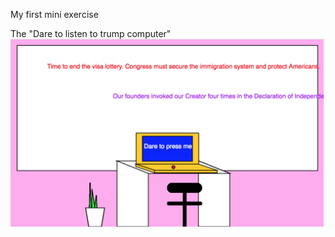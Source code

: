 My first mini exercise

The "Dare to listen to trump computer" 
![alt text](trumpcomputer.png "When the button on the computer is clicked, a qoute from president TRumps titter account is displayed on the background")
